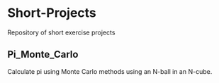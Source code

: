 # Short-Projects

Repository of short exercise projects

## Pi_Monte_Carlo

Calculate pi using Monte Carlo methods using an N-ball in an N-cube.
